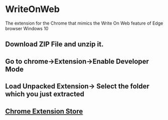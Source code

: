 # WriteOnWeb
The extension for the Chrome that mimics the Write On Web feature of Edge browser Windows 10

## Download ZIP File and unzip it.
## Go to chrome->Extension->Enable Developer Mode
## Load Unpacked Extension-> Select the folder which you just extracted
## [Chrome Extension Store](https://chrome.google.com/webstore/detail/write-on-web/fhdnnnonejjamkdfpeckggkaejdjhpen)


